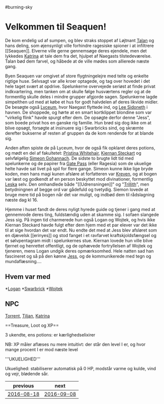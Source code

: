 #burning-sky

# Velkommen til Seaquen! 
De kom endelig ud af sumpen, og blev straks stoppet af Løjtnant [Talan](./Talan.md) og hans deling, som øjensynligt ville forhindre ragesiske spioner i at infiltrere [[Seaquen]]. Elverne ville gerne gennemsøge deres ejendele, men det lykkedes [Katrina](./Katrina.md) at tale dem fra det, hjulpet af Naegasts tilstedeværelse. Talan bød dem farvel, og håbede at de ville mødes som allierede næste gang.

Byen Seaquen var omgivet af store flygtningelejre med telte og enkelte rigtige huse. Selvsagt var alle kroer optagede, og tag over hovedet i det hele taget svært at opdrive. Spelunkerne overvejede seriøst at finde privat indkvartering, men tanken om at skulle følge husværtens regler og at de formentlig skulle deles i mindre grupper afgjorde sagen. Spelunkerne lagde simpelthen ud med at købe et hus for godt halvdelen af deres likvide midler. De besøgte også [Lyceum](./Lyceum.md), hvor Naegast flyttede ind, og [Lee Sidoneth](./Lee%20Sidoneth.md) i havnen. De shoppede, og hørte at en smart kortklippet blondine som var "virkelig flink" havde spurgt efter dem. De opsøgte derfor denne "Jess", som boede privat hos en ganske rig familie. Hun brød sig dog ikke om at blive opsøgt, forsøgte at insinuere sig i Swarbricks sind, og skræmte derefter bukserne af resten af gruppen da de kom rendende for at blande sig.

Anden aften spiste de på Lyceum, hvor de også fik opklaret deres potions, og mødt en del af fakultetet: [Pristina Whitehair](./Pristina%20Whitehair.md), [Kiernan Steckart](./Kiernan%20Steckart.md) og selvfølgelig [Simeon Gohannach](./Simeon%20Gohannach.md). De sidste to brugte lidt tid med spelunkerne og de papirer fra [Gate Pass](./Gate%20Pass.md) (eller Ragesia) som de ukuelige helte havde sat livet på spil for flere gange. Simeon kunne ikke lige bryde koden, men hans magi kunen afsløre at forfatteren var [Kreven](./Kreven.md), og at bogen var læst og godkendt af en person beskyttet mod divinationer, formentlig [Leska](./Leska.md) selv. Den omhandlede både "[[Udrensningen]]" og "[Trillith](./Trillith.md)", men betydningnen af begge ord var gådefuld og tvetydig. Siemon lovede at bruge mere tid på bogen når det var muligt, og indbød dem til rådslagning næste dag kl 16.

Hjemme i huset fandt de deres nyligt hyrede guide og tjener i gang med at gennemrode deres ting, fuldstændig uden at skamme sig. I sofaen slangede Jess sig. På ingen tid charmerede hun også Logan og Wojtek, og hvis ikke Kiernan Steckard havde fulgt efter dem hjem med et par elever var det ikke til at sige hvordan det var endt. Nu endte det med at Jess blev afsløret som en djævelsk [[erinyes]] og stod fanget i et ravfarvet kraftskjoldsfængsel og et sølvpentagram midt i spelunkernes stue. Kiernan lovede hun ville blive fjernet og henrettet offentligt, og de ophævede fortryllelsen af Wojtek og tjeneren, mens Logan undgik deres opmærksomhed. Hele natten sad han fascineret og så på den kønne [Jess](./Jess.md), og de kommunikerede med tegn og mundaflæsning....

## Hvem var med
*[Logan](./Logan.md)
*[Swarbrick](./Swarbrick%20Everwood.md)
*[Wojtek](./Wojtek.md)


## NPC
[Torrent](./Torrent.md), [Tiljan](./Tiljan.md), [Katrina](./Katrina.md)

==Treasure, Loot og XP==



3 ukendte, ens potions: er kærlighedselixirer

NB: XP måler aflæses nu mere intuitivt: der står den level I er, og hvor mange procent I er mod næste level



'''UKUELIGHED'''

Ukuelighed: stabiliserer automatisk på 0 HP, modstår varme og kulde, vind og vejr, blødende sår.

| previous | next |
| --- | --- |
| [2016-08-18](./2016-08-18.md) | [2016-09-08](./2016-09-08.md) |
